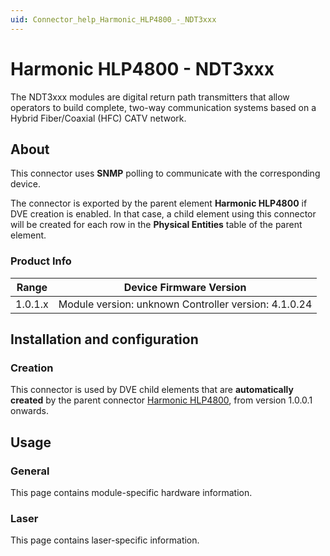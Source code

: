 ```yaml
---
uid: Connector_help_Harmonic_HLP4800_-_NDT3xxx
---
```


# Harmonic HLP4800 - NDT3xxx

The NDT3xxx modules are digital return path transmitters that allow operators to build complete, two-way communication systems based on a Hybrid Fiber/Coaxial (HFC) CATV network.

## About

This connector uses **SNMP** polling to communicate with the corresponding device.

The connector is exported by the parent element **Harmonic HLP4800** if DVE creation is enabled. In that case, a child element using this connector will be created for each row in the **Physical Entities** table of the parent element.

### Product Info

| Range     | Device Firmware Version                              |
|------------------|------------------------------------------------------|
| 1.0.1.x          | Module version: unknown Controller version: 4.1.0.24 |

## Installation and configuration

### Creation

This connector is used by DVE child elements that are **automatically created** by the parent connector [Harmonic HLP4800](xref:Connector_help_Harmonic_HLP4800), from version 1.0.0.1 onwards.

## Usage

### General

This page contains module-specific hardware information.

### Laser

This page contains laser-specific information.
